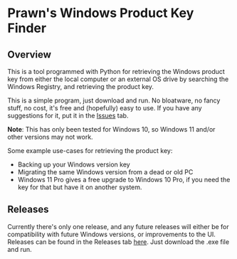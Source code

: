 <h1>Prawn's Windows Product Key Finder</h1>
<h2>Overview</h2>
This is a tool programmed with Python for retrieving the Windows product key from either the local computer or an external OS drive by searching the Windows Registry, and retrieving the product key.

This is a simple program, just download and run. No bloatware, no fancy stuff, no cost, it's free and (hopefully) easy to use. 
If you have any suggestions for it, put it in the <a href="https://github.com/prawn0fthedead/Prawns_Windows_Product_Key_Finder/issues">Issues</a> tab.

<b>Note</b>: This has only been tested for Windows 10, so Windows 11 and/or other versions may not work.

Some example use-cases for retrieving the product key:
<ul>
  <li>Backing up your Windows version key</li>
  <li>Migrating the same Windows version from a dead or old PC</li>
  <li>Windows 11 Pro gives a free upgrade to Windows 10 Pro, if you need the key for that but have it on another system.</li>
</ul>

<h2>Releases</h2>
Currently there's only one release, and any future releases will either be for compatibility with future Windows versions, or improvements to the UI.
Releases can be found in the Releases tab <a href="https://github.com/prawn0fthedead/Prawns_Windows_Product_Key_Finder/releases">here</a>. Just download the .exe file and run.
